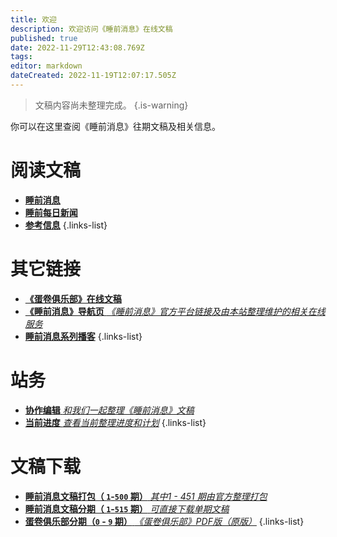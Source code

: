```yaml
---
title: 欢迎
description: 欢迎访问《睡前消息》在线文稿
published: true
date: 2022-11-29T12:43:08.769Z
tags: 
editor: markdown
dateCreated: 2022-11-19T12:07:17.505Z
---
```


> 文稿内容尚未整理完成。
{.is-warning}


你可以在这里查阅《睡前消息》往期文稿及相关信息。

# 阅读文稿
- [**睡前消息**](main)
- [**睡前每日新闻**](daily)
- [**参考信息**](reference)
{.links-list}

# 其它链接
- [**《蛋卷俱乐部》在线文稿**](https://eggroll.club)
- [**《睡前消息》导航页** *《睡前消息》官方平台链接及由本站整理维护的相关在线服务*](https://bedtime.news)
- [**睡前消息系列播客**](/podcasts)
{.links-list}

# 站务
- [**协作编辑** *和我们一起整理《睡前消息》文稿*](/editing)
- [**当前进度** *查看当前整理进度和计划*](/status)
{.links-list}

# 文稿下载
- [**睡前消息文稿打包（ `1`-`500` 期）** *其中1 - 451 期由官方整理打包*](https://www.123pan.com/s/BrA8Vv-4R4Gv)
- [**睡前消息文稿分期（ `1`-`515` 期）** *可直接下载单期文稿*](https://www.123pan.com/s/BrA8Vv-xR4Gv)
- [**蛋卷俱乐部分期（`0` - `9` 期）** *《蛋卷俱乐部》PDF版（原版）*](https://www.123pan.com/s/BrA8Vv-pR4Gv)
{.links-list}
